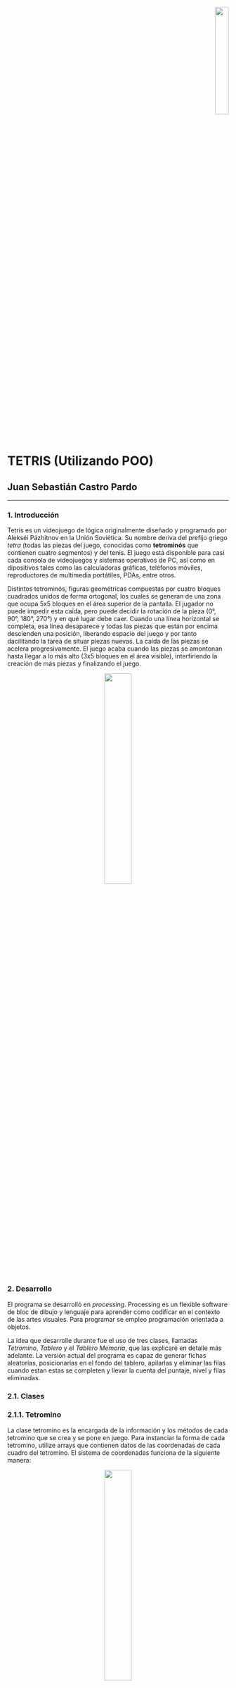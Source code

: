 <p align="right"><img src="unal.png" width="25%"></p>

# TETRIS (Utilizando POO)
## Juan Sebastián Castro Pardo

___

### 1. Introducción

Tetris es un videojuego de lógica originalmente diseñado y programado por Alekséi Pázhitnov en la Unión Soviética. Su nombre deriva del prefijo griego *tetra* (todas las piezas del juego, conocidas como **tetrominós** que contienen cuatro segmentos) y del tenis. El juego está disponible para casi cada consola de videojuegos y sistemas operativos de PC, así como en dipositivos tales como las calculadoras gráficas, teléfonos móviles, reproductores de multimedia portátiles, PDAs, entre otros.

Distintos tetrominós, figuras geométricas compuestas por cuatro bloques cuadrados unidos de forma ortogonal, los cuales se generan de una zona que ocupa 5x5 bloques en el área superior de la pantalla. El jugador no puede impedir esta caída, pero puede decidir la rotación de la pieza (0°, 90°, 180°, 270°) y en qué lugar debe caer. Cuando una línea horizontal se completa, esa línea desaparece y todas las piezas que están por encima descienden una posición, liberando espacio del juego y por tanto dacilitando la tarea de situar piezas nuevas. La caída de las piezas se acelera progresivamente. El juego acaba cuando las piezas se amontonan hasta llegar a lo más alto (3x5 bloques en el área visible), interfiriendo la creación de más piezas y finalizando el juego.

<p align="center"><img src="Tetrominoes_IJLO_STZ_Worlds.svg" width="35%"></p>

### 2. Desarrollo

El programa se desarrolló en *processing*. Processing es un flexible software de bloc de dibujo y lenguaje para aprender como codificar en el contexto de las artes visuales. Para programar se empleo programación orientada a objetos.

La idea que desarrolle durante fue el uso de tres clases, llamadas *Tetromino*, *Tablero* y el *Tablero Memoria*, que las explicaré en detalle más adelante. La versión actual del programa es capaz de generar fichas aleatorias, posicionarlas en el fondo del tablero, apilarlas y eliminar las filas cuando estan estas se completen y llevar la cuenta del puntaje, nivel y filas eliminadas.

### 2.1. Clases
### 2.1.1. Tetromino

La clase tetromino es la encargada de la información y los métodos de cada tetromino que se crea y se pone en juego. Para instanciar la forma de cada tetromino, utilize arrays que contienen datos de las coordenadas de cada cuadro del tetromino. El sistema de coordenadas funciona de la siguiente manera:

<p align="center"><img src="Coordenadas.PNG" width="35%"></p>

La coordenada asignada a cada bloque no solo permite dibujarlo, sino también rotarlo facilmente. Para dibujar el bloque a partir de las coordenadas se hace de la siguiente manera:

```processing
//Arrays para cada ficha
int[][] O = {{0, 0}, {1, 0}, {0, 1}, {1, 1}}; //O
int[][] I = {{0, 0}, {1, 0}, {2, 0}, {3, 0}}; //I
int[][] T = {{0, 0}, {1, 0}, {2, 0}, {1, 1}}; //T
int[][] L = {{0, 0}, {1, 0}, {2, 0}, {0, 1}}; //L
int[][] J = {{0, 0}, {0, 1}, {1, 1}, {2, 1}}; //J
int[][] S = {{0, 1}, {1, 1}, {1, 0}, {2, 0}}; //S
int[][] Z = {{0, 0}, {1, 0}, {1, 1}, {2, 1}}; //Z

void display() {
    push();
    strokeWeight(1);
    fill(Color);
    for (int i = 0; i < 4; i++) { //Recorre el array de cada figura
      rect(figura[i][0] * t_casilla, figura[i][1] * t_casilla, t_casilla, t_casilla); //t_casilla = width/24
    };
    pop();
  }
```

Para cada figura se crea un array bidimensional en donde las coordenadas *x* y *y* de cada punto se llaman utilizando ```figura[i][0]``` y ```figura[i][1]``` respectivamente, donde *i* es el elemento de la lista. Son varios los métodos que se encuentran dentro de la clase tetromino, el método ```display()``` que mostramos anteriormente, el ```m_sig()```, que se encarga de mostrar la siguiente figura en la parte derecha del tablero,

```processing
 void m_sig() { 
    fill(179, 244, 208);
    rect(width/2, 0, width/2, height);
    fill(0);
    text("SIGUIENTE FICHA:", width/2 + 60, 70);
    fill(83, 147, 111);
    text("SIGUIENTE FICHA:", width/2 + 62, 72);
    push();
    strokeWeight(1);
    fill(Color);
    for (int i = 0; i < 4; i++) {
      rect(figura[i][0] * t_casilla + width/2 + 140, figura[i][1] * t_casilla + 100, t_casilla, t_casilla); //La muestro en la parte derecha del tablero
    };
    pop();
  }
```

El método ```mover()``` que recibe información de una string que varía dependiendo la tecla que se este presionando, y que como su nombre lo indica, provoca el desplazamiento de la figura a través del tablero,

```processing
oid mover(String direccion) { //Direccion dada por una string
    //Primero verificamos si es posible realizar el movimiento
    if (limite(direccion)) {
      if (direccion == "DERECHA") {
        for (int i = 0; i < 4; i++) {
          figura[i][0]++; //Sumar 1 a la posición en x
        }
      } else if (direccion == "IZQUIERDA") {
        for (int i = 0; i < 4; i++) {
          figura[i][0]--; //Restar 1 a la posición en x
        }
      } else if (direccion == "ABAJO") {
        for (int i = 0; i < 4; i++) {
          figura[i][1]++; //Sumar 1 a la posición en y
        }
      }
    }
  }
```

Luego vienen los métodos ```sombra()``` y ```bajarfondo()``` que utilizan una variable de tipo booleano llamada ```fondosombra``` que nos indica cual es la posición máxima en y que puede ocupar la figura en las posiciones de x actuales. El primer método que mencioné, se encarga de dibujar la sombra de la figura, es decir, donde va a caer,

```processing
  void sombra(T_memoria tab) {
    int[] valores = {figura[0][1], figura[1][1], figura[2][1], figura[3][1]};
    //busco los valores máximos y mínimos en y de la figura
    max_y = max(valores); 
    min_y = min(valores);
    
    //Verifica todas las filas desde la máxima de y hasta la última
    for ( int k = max_y; k < 24; k++) {
      if (fondosombra(tab, k, max_y)) {
      } else { //Si la fila es el fondo, dibuja la sombra
        push();
        strokeWeight(1);
        stroke(Color);
        fill(0);
        for (int j = 0; j < 4; j++) {
          x_sombra = figura[j][0];
          y_sombra = figura[j][1];
          if (max_y < ((k-(max_y-min_y))-1)) {
            rect(x_sombra * t_casilla, ((k-1) - (max_y - y_sombra)) * t_casilla, t_casilla, t_casilla);
          }
        };
        pop();
        k = 24;
      };
      if (k==23) { //Si no encontro una fila que actúe como fondo, eso quiere decir que el fondo es la fila 23
        push();
        strokeWeight(1);
        stroke(Color);
        fill(0);
        for (int j = 0; j < 4; j++) {
          x_sombra = figura[j][0];
          y_sombra = figura[j][1];
          if (max_y < (23-(max_y-min_y))) {
            rect(x_sombra * t_casilla, (23 - (max_y - y_sombra)) * t_casilla, t_casilla, t_casilla);
          }
        };
        pop();
      }
    }
  }

```

El segundo método también utiliza la variable booleana, pero en este caso para provocar la caída de la figura hasta el fondo,

```processing
int filasbajadas; //Para contar las filas que bajan 
  //Bajar la figura hasta el fondo
  void bajarfondo(T_memoria tab) {
    int[] valores = {figura[0][1], figura[1][1], figura[2][1], figura[3][1]};
    max_y = max(valores);
    min_y = min(valores);
    
    //Verifica todas las filas
    for ( int k = max_y; k < 24; k++) {
      if (fondosombra(tab, k, max_y)) {
      } else { //Una vez encuentra la fila fondo, cambia los valores de y de la figura
        for (int i = 0; i < 4; i++) {
          figura[i][1] = (figura[i][1] + (k - max_y))-1;
          filasbajadas = (k - max_y)-1;
        };
        k = 24;
      }
      
      //Si ninguna fila actúa como el fondo, eso quiere decir que el fondo es la fila 23
      if (k==23) { 
        for (int j = 0; j < 4; j++) {
          figura[j][1] = figura[j][1] + (23 - max_y);
          filasbajadas = 23 - max_y;
        }
      }
    }
  }

```

Por último nos encontramos con los métodos ```caida``` y ```rotar```. El primero es bastante sencillo, genera una velocidad de caída de la figura dependiendo del nivel actual, y llama a la función mover,

```processing
 void caida(int nivel) { //la velocidad de caída depende del nivel
      if (tiempo%(50-(nivel*5)) == 0) { //Entre mayor sea el módulo menor será la velocidad de caída
        mover("ABAJO");
      }
      tiempo ++; //aumentamos el contador
    }
```

El método ```rotar``` utiliza las coordenadas *x* y *y* de la figura, y realiza el procedimiento de rotar la figura como se mostró anteriormente en la figura,

```processing
void rotar() {
      if (figura != O) { //No aplicar la rotación si la figura es la O

        //nueva array para la rotación
        //Siempre rotamos la figura original (f_original)
        //Le restamos la posición actual para que rote en esa posición
        int[][] rotacion = new int[4][2];

        //90° (x,y) = (y,-x)
        if (cont_rotaciones%4 == 0) {
          for (int i = 0; i < 4; i++) {
            rotacion[i][0] = f_original[i][1] - figura[1][0]; 
            rotacion[i][1] = -f_original[i][0] - figura[1][1];
          }
        }

        //180° (x,y) = (-x,-y)
        else if (cont_rotaciones%4 == 1) {
          for (int i = 0; i < 4; i++) {
            rotacion[i][0] = -f_original[i][0] - figura[1][0]; 
            rotacion[i][1] = -f_original[i][1] - figura[1][1];
          }
        }

        //270° (x,y) = (-y,x)
        else if (cont_rotaciones%4 == 2) {
          for (int i = 0; i < 4; i++) {
            rotacion[i][0] = -f_original[i][1] - figura[1][0]; 
            rotacion[i][1] = f_original[i][0] - figura[1][1];
          }
        }

        //360°(Retornar al lugar original)
        else if (cont_rotaciones%4 == 3) {
          for (int i = 0; i < 4; i++) {
            rotacion[i][0] = f_original[i][0] - figura[1][0]; 
            rotacion[i][1] = f_original[i][1] - figura[1][1];
          }
        }

        figura = rotacion; //guardamos los datos de la figura rotada en la figura actual
      }
    }
```

### 2.1.2. Tablero

Esta clase es muy simple, solo se encarga del despliegue del tablero principal. Dibuja las lineas que dividen cada casilla,

```processing
class Tablero {

  //Variable del tamaño de cada casilla
  float t_casilla;

  //Constructor
  Tablero() {
    t_casilla = width/24; //Establezco el tamaño de cada casilla
  }

  //Establezco el metodo display para dibujar el tablero en la pantalla
  void display() {
    stroke(255);
    for (int i = 0; i < 13; i++) {
      line(0, i * t_casilla, width/2, i * t_casilla); //Lineas horizontales 0-13
      line(0, (i+12) * t_casilla, width/2, (i+12) * t_casilla); //Lineas horizontales 13-25  
      line(i * t_casilla, 0, i * t_casilla, height); //Lineas verticales
    }
  }
}
```

### 2.1.3. Tablero Memoria

Es junto con la clase ```tetromino``` las bases del juego. Se trata de una matriz tridimensional donde se almacenan las cordenadas *x* y *y*, y en el tercer espacio se guarda el color de cada casilla. Esto es muy útil ya que es por colores como se identifica si una ficha puede seguir bajando o no, si encuentra un color diferente al negro, deja de bajar.
